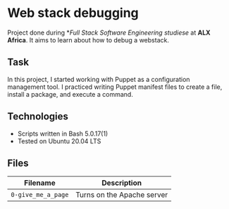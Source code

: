 # Web stack debugging
Project done during **Full Stack Software Engineering studiese* at **ALX Africa**. It aims to learn about how to debug a webstack.

## Task

In this project, I started working with Puppet as a configuration management tool. I practiced writing Puppet manifest files to create a file, install a package, and execute a command.

## Technologies
* Scripts written in Bash 5.0.17(1)
* Tested on Ubuntu 20.04 LTS

## Files

| Filename | Description |
| -------- | ----------- |
| `0-give_me_a_page` | Turns on the Apache server |
